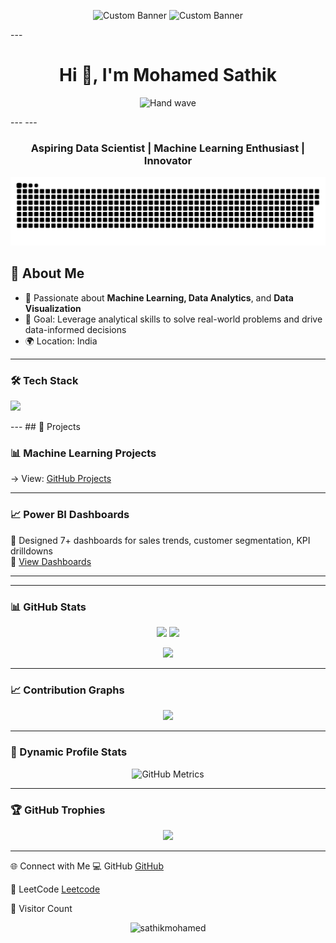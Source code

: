
> 
<p align="center">
<img src="https://media2.giphy.com/media/v1.Y2lkPTc5MGI3NjExOXFxeGYyMWhmamZyNmx2aDZ3aG5sY2Z6Z3BwajVnamNlM3k0cW1nNSZlcD12MV9pbnRlcm5hbF9naWZfYnlfaWQmY3Q9Zw/QpVUMRUJGokfqXyfa1/giphy.gif" alt="Custom Banner" width="350px">
<img src="https://media1.giphy.com/media/v1.Y2lkPTc5MGI3NjExd2pmY3BrMnpzazN4ZWsyeTA2cjNveHRhaTk2cDVhY3d6ZXpvNDVndiZlcD12MV9pbnRlcm5hbF9naWZfYnlfaWQmY3Q9Zw/jtXRDVzaCPXSynUz7h/giphy.gif" alt="Custom Banner" width="350px">
  
</p>
---
<h1 align="center">Hi 👋, I'm Mohamed Sathik</h1>

<!-- Simple hand wave GIF -->
<p align="center">
  <img src="https://media.giphy.com/media/hvRJCLFzcasrR4ia7z/giphy.gif" width="80px" alt="Hand wave"/>
</p>
---
---

<h3 align="center">Aspiring Data Scientist | Machine Learning Enthusiast | Innovator</h3>

<p align="center">
  <img src="https://raw.githubusercontent.com/sathikmohamed/sathikmohamed/output/github-contribution-grid-snake.svg" alt="Snake animation" />
</p>

## 🌟 About Me

- 🤖 Passionate about **Machine Learning, Data Analytics**, and **Data Visualization**
- 🎯 Goal: Leverage analytical skills to solve real-world problems and drive data-informed decisions
- 🌍 Location: India

---
### 🛠 Tech Stack
<p>
  <img src="https://skillicons.dev/icons?i=py,tensorflow,pytorch,sklearn,opencv,fastapi,java,html,css,mysql,postgres,git,github,docker,linux,vscode,figma&theme=light" />
</p>
---
## 🚀 Projects

### 📊 Machine Learning Projects
  → View: [GitHub Projects](https://github.com/sathikmohamed/ML_Projects)

---

### 📈 Power BI Dashboards

📌 Designed 7+ dashboards for sales trends, customer segmentation, KPI drilldowns  
🔗 [View Dashboards](https://github.com/sathikmohamed/data-visualization-dashboards)

---
---

### 📊 GitHub Stats
<p align="center">
  <img src="https://github-readme-stats.vercel.app/api?username=sathikmohamed&theme=radical&show_icons=true&count_private=true" height="160"/>
  <img src="https://streak-stats.demolab.com?user=sathikmohamed&theme=radical&hide_border=true" height="160"/>
</p>
<p align="center">
  <img src="https://github-readme-stats.vercel.app/api/top-langs/?username=sathikmohamed&layout=compact&theme=radical&hide_border=true" height="160"/>
</p>

---

### 📈 Contribution Graphs
<p align="center">
  <img src="https://github-readme-activity-graph.vercel.app/graph?username=sathikmohamed&bg_color=0d1117&color=ffffff&line=00e676&point=ffffff&area=true&hide_border=true" />
</p>

---

### 🎯 Dynamic Profile Stats
<p align="center">
  <!-- GitHub Metrics widget -->
  <img src="https://metrics.lecoq.io/sathikmohamed?template=classic&base.header=0&base.metadata=0&isocalendar=1&languages=1&stars=1&topics=1&followup=1&lines=1&habits=1&introduction=1&achievements=1&base.indepth=false&base.hireable=false&config.timezone=Asia%2FCalcutta" alt="GitHub Metrics"/>
</p>


---

### 🏆 GitHub Trophies
<p align="center">
  <img src="https://github-profile-trophy.vercel.app/?username=sathikmohamed&theme=onedark&margin-w=10&no-frame=true"/>
</p>

---

🌐 Connect with Me
💻 GitHub  [GitHub](https://github.com/sathikmohamed)  

🧩 LeetCode [Leetcode](https://leetcode.com/u/sathikmohamed/)


👀 Visitor Count
<p align="center">
  <img src="https://komarev.com/ghpvc/?username=sathikmohamed&label=Profile%20views&color=0e75b6&style=flat" alt="sathikmohamed" />
</p>




